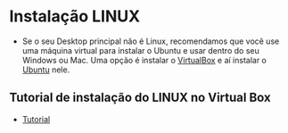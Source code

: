 # Instalação LINUX

* Se o seu Desktop principal não é Linux, recomendamos que você use uma máquina virtual para instalar o Ubuntu e usar dentro do seu Windows ou Mac. Uma opção é instalar o [VirtualBox](https://www.virtualbox.org/) e aí instalar o [Ubuntu](https://www.ubuntu.com/download/desktop) nele.

## Tutorial de instalação do LINUX no Virtual Box

* [Tutorial](http://www.techtudo.com.br/dicas-e-tutoriais/noticia/2016/04/como-instalar-o-ubuntu-com-o-virtualbox.html)